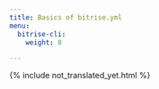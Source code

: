 ```yaml
---
title: Basics of bitrise.yml
menu:
  bitrise-cli:
    weight: 8

---
```

{% include not_translated_yet.html %}